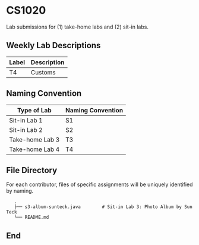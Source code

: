 # CS1020
Lab submissions for (1) take-home labs and (2) sit-in labs.

## Weekly Lab Descriptions
| Label | Description 	|
| ----- | -----------	|
| T4	| Customs	|

## Naming Convention

| Type of Lab		| Naming Convention	|
| -----------	 	| ----------------- 	|
| Sit-in Lab 1	 	| S1		    	|
| Sit-in Lab 2	 	| S2		     	|
| Take-home Lab 3	| T3			|
| Take-home Lab 4	| T4			|

## File Directory
For each contributor, files of specific assignments will be uniquely identified by naming.
```
   .
   ├── s3-album-sunteck.java		# Sit-in Lab 3: Photo Album by Sun Teck
   └── README.md
```
## End
